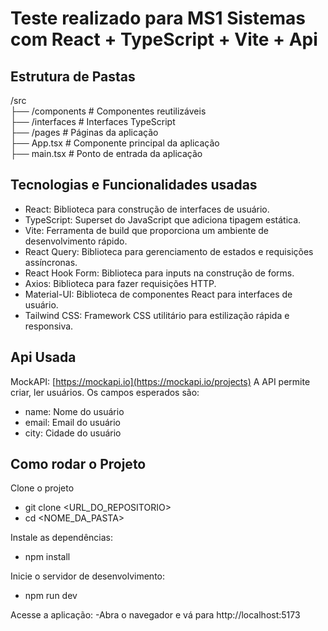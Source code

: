 # Teste realizado para MS1 Sistemas com React + TypeScript + Vite + Api

## Estrutura de Pastas

/src <br/>
  ├── /components        # Componentes reutilizáveis <br/>
  ├── /interfaces        # Interfaces TypeScript <br/>
  ├── /pages             # Páginas da aplicação <br/>
  ├── App.tsx            # Componente principal da aplicação <br/>
  ├── main.tsx          # Ponto de entrada da aplicação <br/>

## Tecnologias e Funcionalidades usadas

- React: Biblioteca para construção de interfaces de usuário.
- TypeScript: Superset do JavaScript que adiciona tipagem estática.
- Vite: Ferramenta de build que proporciona um ambiente de desenvolvimento rápido.
- React Query: Biblioteca para gerenciamento de estados e requisições assíncronas.
- React Hook Form: Biblioteca para inputs na construção de forms.
- Axios: Biblioteca para fazer requisições HTTP.
- Material-UI: Biblioteca de componentes React para interfaces de usuário.
- Tailwind CSS: Framework CSS utilitário para estilização rápida e responsiva.

## Api Usada

MockAPI: [https://mockapi.io](https://mockapi.io/projects)
A API permite criar, ler usuários. Os campos esperados são:
- name: Nome do usuário
- email: Email do usuário
- city: Cidade do usuário

## Como rodar o Projeto
Clone o projeto
- git clone <URL_DO_REPOSITORIO>
- cd <NOME_DA_PASTA>

Instale as dependências:
- npm install

Inicie o servidor de desenvolvimento:
- npm run dev

Acesse a aplicação:
-Abra o navegador e vá para http://localhost:5173


